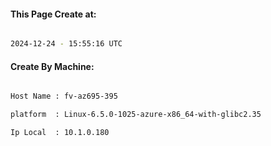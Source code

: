
   
#### This Page Create at:

```bash

2024-12-24 - 15:55:16 UTC

```

#### Create By Machine:

```bash

Host Name : fv-az695-395

platform  : Linux-6.5.0-1025-azure-x86_64-with-glibc2.35

Ip Local  : 10.1.0.180

```

